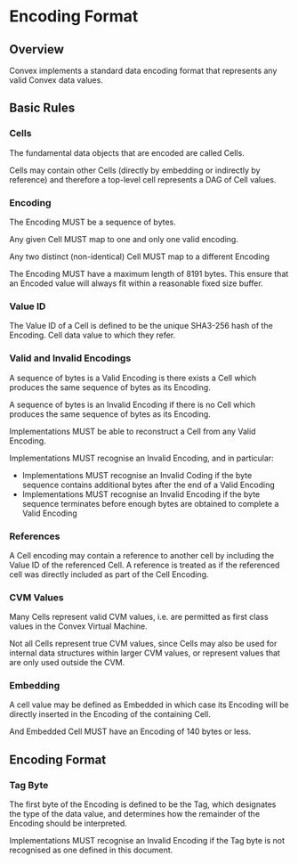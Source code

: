 # Encoding Format

## Overview

Convex implements a standard data encoding format that represents any valid Convex data values.

## Basic Rules

### Cells

The fundamental data objects that are encoded are called Cells.

Cells may contain other Cells (directly by embedding or indirectly by reference) and therefore a top-level cell represents a DAG of Cell values. 

### Encoding

The Encoding MUST be a sequence of bytes.

Any given Cell MUST map to one and only one valid encoding. 

Any two distinct (non-identical) Cell MUST map to a different Encoding

The Encoding MUST have a maximum length of 8191 bytes. This ensure that an Encoded value will always fit within a reasonable fixed size buffer.

### Value ID

The Value ID of a Cell is defined to be the unique SHA3-256 hash of the Encoding.
Cell data value to which they refer.

### Valid and Invalid Encodings

A sequence of bytes is a Valid Encoding is there exists a Cell which produces the same sequence of bytes as its Encoding.

A sequence of bytes is an Invalid Encoding if there is no Cell which produces the same sequence of bytes as its Encoding.

Implementations MUST be able to reconstruct a Cell from any Valid Encoding.

Implementations MUST recognise an Invalid Encoding, and in particular:

- Implementations MUST recognise an Invalid Coding if the byte sequence contains additional bytes after the end of a Valid Encoding
- Implementations MUST recognise an Invalid Encoding if the byte sequence terminates before enough bytes are obtained to complete a Valid Encoding 

### References 

A Cell encoding may contain a reference to another cell by including the Value ID of the referenced Cell. A reference is treated as if the referenced cell was directly included as part of the Cell Encoding.

### CVM Values

Many Cells represent valid CVM values, i.e. are permitted as first class values in the Convex Virtual Machine. 

Not all Cells represent true CVM values, since Cells may also be used for internal data structures within larger CVM values, or represent values that are only used outside the CVM.

### Embedding

A cell value may be defined as Embedded in which case its Encoding will be directly inserted in the Encoding of the containing Cell.

And Embedded Cell MUST have an Encoding of 140 bytes or less.

## Encoding Format

### Tag Byte

The first byte of the Encoding is defined to be the Tag, which designates the type of the data value, and determines how the remainder of the Encoding should be interpreted.

Implementations MUST recognise an Invalid Encoding if the Tag byte is not recognised as one defined in this document.


 